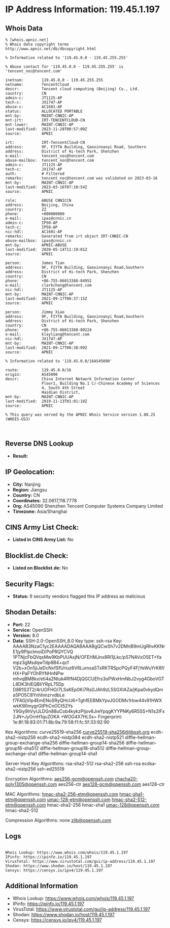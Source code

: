 # IP Address Information: 119.45.1.197

## Whois Data
```
% [whois.apnic.net]
% Whois data copyright terms    http://www.apnic.net/db/dbcopyright.html

% Information related to '119.45.0.0 - 119.45.255.255'

% Abuse contact for '119.45.0.0 - 119.45.255.255' is 'tencent_noc@tencent.com'

inetnum:        119.45.0.0 - 119.45.255.255
netname:        TencentCloud
descr:          Tencent cloud computing (Beijing) Co., Ltd.
country:        CN
admin-c:        JT1125-AP
tech-c:         JX1747-AP
abuse-c:        AC1601-AP
status:         ALLOCATED PORTABLE
mnt-by:         MAINT-CNNIC-AP
mnt-irt:        IRT-TENCENTCLOUD-CN
mnt-lower:      MAINT-CNNIC-AP
last-modified:  2023-11-28T00:57:00Z
source:         APNIC

irt:            IRT-TencentCloud-CN
address:        9F, FIYTA Building, Gaoxinnanyi Road, Southern
address:        District of Hi-tech Park, Shenzhen
e-mail:         tencent_noc@tencent.com
abuse-mailbox:  tencent_noc@tencent.com
admin-c:        JT1125-AP
tech-c:         JX1747-AP
auth:           # Filtered
remarks:        tencent_noc@tencent.com was validated on 2023-03-16
mnt-by:         MAINT-CNNIC-AP
last-modified:  2023-03-16T07:10:54Z
source:         APNIC

role:           ABUSE CNNICCN
address:        Beijing, China
country:        ZZ
phone:          +000000000
e-mail:         ipas@cnnic.cn
admin-c:        IP50-AP
tech-c:         IP50-AP
nic-hdl:        AC1601-AP
remarks:        Generated from irt object IRT-CNNIC-CN
abuse-mailbox:  ipas@cnnic.cn
mnt-by:         APNIC-ABUSE
last-modified:  2020-05-14T11:19:01Z
source:         APNIC

person:         James Tian
address:        9F, FIYTA Building, Gaoxinnanyi Road,Southern
address:        District of Hi-tech Park, Shenzhen
country:        CN
phone:          +86-755-86013388-84952
e-mail:         clarkcheng@tencent.com
nic-hdl:        JT1125-AP
mnt-by:         MAINT-CNNIC-AP
last-modified:  2021-09-17T00:37:15Z
source:         APNIC

person:         Jimmy Xiao
address:        9F, FIYTA Building, Gaoxinnanyi Road,Southern
address:        District of Hi-tech Park, Shenzhen
country:        CN
phone:          +86-755-86013388-80224
e-mail:         klayliang@tencent.com
nic-hdl:        JX1747-AP
mnt-by:         MAINT-CNNIC-AP
last-modified:  2021-09-17T00:38:09Z
source:         APNIC

% Information related to '119.45.0.0/16AS45090'

route:          119.45.0.0/16
origin:         AS45090
descr:          China Internet Network Information Center
                Floor1, Building No.1 C/-Chinese Academy of Sciences
                4, South 4th Street
                Haidian District,
mnt-by:         MAINT-CNNIC-AP
last-modified:  2019-11-13T01:01:18Z
source:         APNIC

% This query was served by the APNIC Whois Service version 1.88.25 (WHOIS-US3)



```
## Reverse DNS Lookup
- **Result:** 

## IP Geolocation:
- **City:** Nanjing
- **Region:** Jiangsu
- **Country:** CN
- **Coordinates:** 32.0617,118.7778
- **Org:** AS45090 Shenzhen Tencent Computer Systems Company Limited
- **Timezone:** Asia/Shanghai

## CINS Army List Check:
- **Listed in CINS Army List:** 
No

## Blocklist.de Check:
- **Listed on Blocklist.de:** 
No

## Security Flags:
- **Status:** 9 security vendors flagged this IP address as malicious

## Shodan Details:
- **Port:** 22
- **Service:** OpenSSH
- **Version:** 8.0
- **Data:** SSH-2.0-OpenSSH_8.0
Key type: ssh-rsa
Key: AAAAB3NzaC1yc2EAAAADAQABAAABgQCwSh7v2DMnB9mUgRhvKKNrE1jy9PIpclmoiD/PoPRQYCVQ
1PTNjcFbQVqsMw9KbPUUAxjN/OFEHMJnx8RI1jLkc/p57NAVxO5ET+Yampz3gMsdqwTdp6B4+qcf
V2b+xOn5jiJeDcNxfSfUriuz6V6LumxaSTxRKTRSpcPQyF4FjYeWuYrK6f/HX+PaFYOhRYNHnNPw
mhvqBM8kv/eti4a2Ntuk4RfN4DjQGCUEfrs3oPWxHmNbJ2vyg4GboVGTL8DK3hlEQBIiYRpL75Dp
D8R1S3T2/4rUOFHO/7LSsKEp0Ki7RsGJAh9zL5SGXIAZa/jKpa0vkydQma5PO5C8YnhhmzrvdbLe
f7FAGjVIp4EmENoSRyQHcU6+TghfEEBMkYpvJGODMv1rbw44v91HWXwkKWImygrGtPhCnOCt52Ys
Y90iy9hVyIJLDGn88uCob4kykzPIjov6JreYpqgKYYPNKy6R5SS+N1s2IFx2JN+JyOrnH1quZOKA
+WOG4X7HL5s=
Fingerprint: 1e:8f:18:83:01:71:8b:9a:79:58:f1:fc:5f:33:92:90

Kex Algorithms:
	curve25519-sha256
	curve25519-sha256@libssh.org
	ecdh-sha2-nistp256
	ecdh-sha2-nistp384
	ecdh-sha2-nistp521
	diffie-hellman-group-exchange-sha256
	diffie-hellman-group14-sha256
	diffie-hellman-group16-sha512
	diffie-hellman-group18-sha512
	diffie-hellman-group-exchange-sha1
	diffie-hellman-group14-sha1

Server Host Key Algorithms:
	rsa-sha2-512
	rsa-sha2-256
	ssh-rsa
	ecdsa-sha2-nistp256
	ssh-ed25519

Encryption Algorithms:
	aes256-gcm@openssh.com
	chacha20-poly1305@openssh.com
	aes256-ctr
	aes128-gcm@openssh.com
	aes128-ctr

MAC Algorithms:
	hmac-sha2-256-etm@openssh.com
	hmac-sha1-etm@openssh.com
	umac-128-etm@openssh.com
	hmac-sha2-512-etm@openssh.com
	hmac-sha2-256
	hmac-sha1
	umac-128@openssh.com
	hmac-sha2-512

Compression Algorithms:
	none
	zlib@openssh.com


## Logs
```

Whois Lookup: https://www.whois.com/whois/119.45.1.197
IPinfo: https://ipinfo.io/119.45.1.197
VirusTotal: https://www.virustotal.com/gui/ip-address/119.45.1.197
Shodan: https://www.shodan.io/host/119.45.1.197
Censys: https://censys.io/ipv4/119.45.1.197

```
## Additional Information
- Whois Lookup: https://www.whois.com/whois/119.45.1.197
- IPinfo: https://ipinfo.io/119.45.1.197
- VirusTotal: https://www.virustotal.com/gui/ip-address/119.45.1.197
- Shodan: https://www.shodan.io/host/119.45.1.197
- Censys: https://censys.io/ipv4/119.45.1.197

